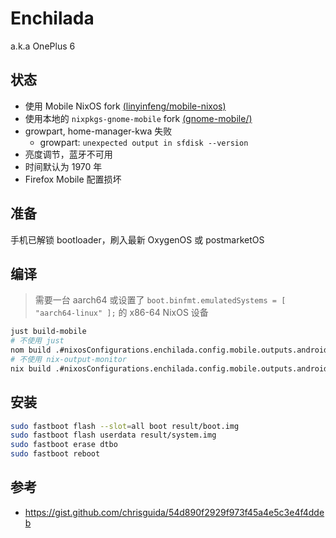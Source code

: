 # Enchilada

a.k.a OnePlus 6

## 状态

- 使用 Mobile NixOS fork [(linyinfeng/mobile-nixos)](https://github.com/linyinfeng/mobile-nixos/tree/development)
- 使用本地的 `nixpkgs-gnome-mobile` fork [(gnome-mobile/)](gnome-mobile/)
- growpart, home-manager-kwa 失败
  - growpart: `unexpected output in sfdisk --version`
- 亮度调节，蓝牙不可用
- 时间默认为 1970 年
- Firefox Mobile 配置损坏

## 准备

手机已解锁 bootloader，刷入最新 OxygenOS 或 postmarketOS

## 编译

> 需要一台 aarch64 或设置了 `boot.binfmt.emulatedSystems = [ "aarch64-linux" ];` 的 x86-64 NixOS 设备

```bash
just build-mobile
# 不使用 just
nom build .#nixosConfigurations.enchilada.config.mobile.outputs.android.android-fastboot-images
# 不使用 nix-output-monitor
nix build .#nixosConfigurations.enchilada.config.mobile.outputs.android.android-fastboot-images
```

## 安装

```bash
sudo fastboot flash --slot=all boot result/boot.img
sudo fastboot flash userdata result/system.img
sudo fastboot erase dtbo
sudo fastboot reboot
```

## 参考

- https://gist.github.com/chrisguida/54d890f2929f973f45a4e5c3e4f4ddeb
